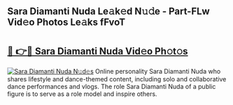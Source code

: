 ## Sara Diamanti Nuda Le𝚊k𝚎d N𝚞𝚍e - Part-FLw Vid𝚎o Photos Le𝚊ks fFvoT

# <h2><a href="http://fbg5os.evod.top/?m=Sara+Diamanti+Nuda">🔗 👉🔴 Sara Diamanti Nuda Vid𝚎o Ph𝚘t𝚘s</a></h2>

[![Sara Diamanti Nuda N𝚞d𝚎s](https://i.imgur.com/8V9OHl7.gif)](http://fbg5os.evod.top/?m=Sara+Diamanti+Nuda)
Online personality Sara Diamanti Nuda who shares lifestyle and dance-themed content, including solo and collaborative dance performances and vlogs. The role Sara Diamanti Nuda of a public figure is to serve as a role model and inspire others. 

